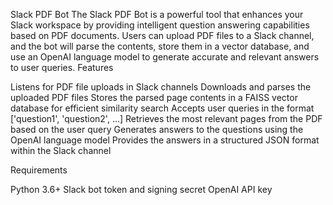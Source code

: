 Slack PDF Bot
The Slack PDF Bot is a powerful tool that enhances your Slack workspace by providing intelligent question answering capabilities based on PDF documents. Users can upload PDF files to a Slack channel, and the bot will parse the contents, store them in a vector database, and use an OpenAI language model to generate accurate and relevant answers to user queries.
Features

Listens for PDF file uploads in Slack channels
Downloads and parses the uploaded PDF files
Stores the parsed page contents in a FAISS vector database for efficient similarity search
Accepts user queries in the format ['question1', 'question2', ...]
Retrieves the most relevant pages from the PDF based on the user query
Generates answers to the questions using the OpenAI language model
Provides the answers in a structured JSON format within the Slack channel

Requirements

Python 3.6+
Slack bot token and signing secret
OpenAI API key

